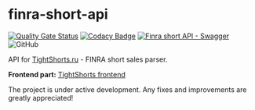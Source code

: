 # finra-short-api

[![Quality Gate Status](https://sonarcloud.io/api/project_badges/measure?project=samgozman_finra-short-api&metric=alert_status)](https://sonarcloud.io/summary/new_code?id=samgozman_finra-short-api)
[![Codacy Badge](https://app.codacy.com/project/badge/Grade/075df2915ab646f0b3931004d6ff3c04)](https://www.codacy.com/gh/samgozman/finra-short-api/dashboard?utm_source=github.com&utm_medium=referral&utm_content=samgozman/finra-short-api&utm_campaign=Badge_Grade)
[![Finra short API - Swagger](https://img.shields.io/badge/swagger-API-green)](http://172.104.238.234:3001/api/)
![GitHub](https://img.shields.io/github/license/samgozman/finra-short-api)

API for [TightShorts.ru](https://tightshorts.ru/) - FINRA short sales parser.

**Frontend part:** [TightShorts frontend](https://github.com/samgozman/tightshorts)

The project is under active development. Any fixes and improvements are greatly appreciated!
